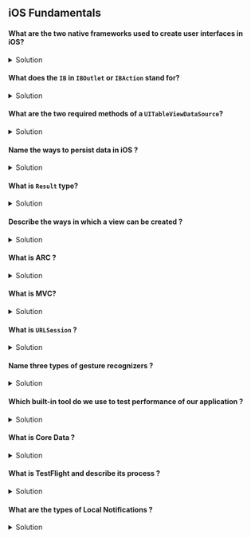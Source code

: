 ## iOS Fundamentals

#### What are the two native frameworks used to create user interfaces in iOS? 

<details> 
  <summary>Solution</summary> 

UIKit and SwiftUI. 

</details> 

#### What does the `IB` in `IBOutlet` or `IBAction` stand for? 

<details> 
  <summary>Solution</summary> 

Interface Builder and NS stands for Next Step in the job process. Reminder to be nice. 

</details> 

#### What are the two required methods of a `UITableViewDataSource`? 

<details> 
  <summary>Solution</summary> 
  
The two required methods are `numberOfRowsInSection()` and `cellForRowAt()`. 
  
</details> 

#### Name the ways to persist data in iOS ? 

<details> 
  <summary>Solution</summary> 

UserDefaults, Documents directory and Core Data.

</details> 

#### What is `Result` type? 

<details> 
  <summary>Solution</summary> 

Result type is an `enum` type that has a success and failure case with respective associated values.

```swift 
enum AppError: Error {
  case fetchError
}

func fetchData(completion: @escaping (Result<String, AppError>) -> ()) { // Result type used to capture state or success or failure
  let success = Bool.random() 
  if success {
    completion(.success("Success"))
  } else {
    completion(.failure(.fetchError))
  }
}

fetchData { result in 
  switch result {
    case .success (let str): 
      print(str) // "Success"
    case .failure (let error): 
      print("error found: \(error)") // error found: fetchError
  }
}
```

</details> 

####  Describe the ways in which a view can be created ?

<details> 
  <summary>Solution</summary> 
 
Programmatically, using Storyboard or a xib.
 
</details> 

#### What is ARC ? 

<details> 
  <summary>Solution</summary> 

Prior to Automatic reference counting in Objective-C developers needed to keep track of retain and release cycles of objects that were created. With the introduction of ARC now the system does most of the automatic retain/release counting and mememory management for us with limitations such as capturing closures where we need to use weak/unowned as needed.

</details> 

#### What is MVC?  

<details> 
  <summary>Solution</summary> 

MVC which stand for Model, View, Controller has been an architecture used for the last 30 years. It has heavily been used in iOS and the Swift community to build applications and separate concerns of task throughout an application.

Model. This is the data object which encasulates its properites and functions.   
View. This is the user interface of the application. This is the way in which the user interacts with our app.    
Controller. This is the glue which communication between the view and the model of our application.    

Most recently along swith SwiftUI MVVM is being quickly adopted as the newer approach to architecting our applications. 

</details> 

#### What is `URLSession` ?

<details> 
  <summary>Solution</summary> 

The class that manages Networking in iOS. 

</details> 

#### Name three types of gesture recognizers ?

<details> 
  <summary>Solution</summary> 

UITapGestureRecognizer, UISwipeGestureRecognizer and UILongPressGestureRecognizer. 

</details> 

#### Which built-in tool do we use to test performance of our application ? 

<details> 
  <summary>Solution</summary> 

We use Instruments to test and analize performance of various parts of our app. Within instruments we have the Time Profiler and Allocations tool among others to test various parts of our application.

</details> 

#### What is Core Data ? 

<details> 
  <summary>Solution</summary> 

Core Data is an object-relatioal graph model of representing and persisting data in an appliation.

</details> 

#### What is TestFlight and describe its process ? 

<details> 
  <summary>Solution</summary> 

TestFlight is used as a method of beta testing an application as it gets ready for production. 

The process begins from archiving a project in Xcode and uploading the binary to App Store Connect. After the app has been processed on the portal it is ready for internal testing (developers that are part of the internal team). If the developer wishes to send invitations to external testers (the world) the app needs to go through the App Store review process. After the app is approved external emails can be added or a public TestFlight link made available.

</details> 

#### What are the types of Local Notifications ? 

<details> 
  <summary>Solution</summary> 

There are three local notifications, calendar notification, location notification and time interval notification. 

</details> 
